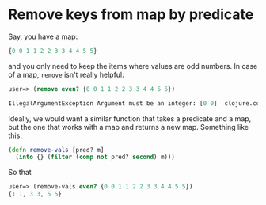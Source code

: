 # Remove keys from map by predicate

Say, you have a map:

```clojure
{0 0 1 1 2 2 3 3 4 4 5 5}
```

and you only need to keep the items where values are odd numbers.
In case of a map, `remove` isn't really helpful:

```clojure
user=> (remove even? {0 0 1 1 2 2 3 3 4 4 5 5})

IllegalArgumentException Argument must be an integer: [0 0]  clojure.core/even?
```

Ideally, we would want a similar function that takes a predicate
and a map, but the one that works with a map and returns a new
map. Something like this:

```clojure
(defn remove-vals [pred? m]
  (into {} (filter (comp not pred? second) m)))
```

So that

```clojure
user=> (remove-vals even? {0 0 1 1 2 2 3 3 4 4 5 5})
{1 1, 3 3, 5 5}
```
